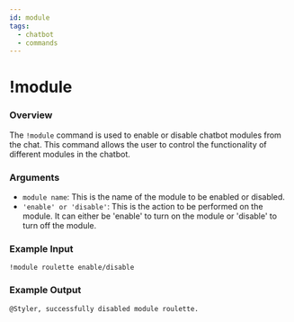 ```yaml
---
id: module
tags:
  - chatbot
  - commands
---
```

# !module

### Overview

The `!module` command is used to enable or disable chatbot modules from the chat. This command allows the user to control the functionality of different modules in the chatbot.

### Arguments

- `module name`: This is the name of the module to be enabled or disabled.
- `'enable' or 'disable'`: This is the action to be performed on the module. It can either be 'enable' to turn on the module or 'disable' to turn off the module.

### Example Input

```
!module roulette enable/disable 
```

### Example Output

```
@Styler, successfully disabled module roulette. 
```
